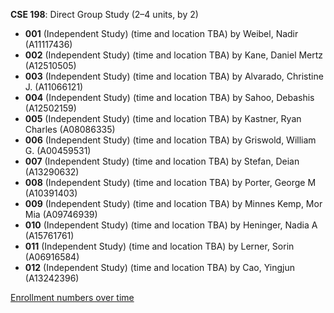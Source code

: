 **CSE 198**: Direct Group Study (2–4 units, by 2)

- **001** (Independent Study) (time and location TBA) by Weibel, Nadir (A11117436)
- **002** (Independent Study) (time and location TBA) by Kane, Daniel Mertz (A12510505)
- **003** (Independent Study) (time and location TBA) by Alvarado, Christine J. (A11066121)
- **004** (Independent Study) (time and location TBA) by Sahoo, Debashis (A12502159)
- **005** (Independent Study) (time and location TBA) by Kastner, Ryan Charles (A08086335)
- **006** (Independent Study) (time and location TBA) by Griswold, William G. (A00459531)
- **007** (Independent Study) (time and location TBA) by Stefan, Deian (A13290632)
- **008** (Independent Study) (time and location TBA) by Porter, George M (A10391403)
- **009** (Independent Study) (time and location TBA) by Minnes Kemp, Mor Mia (A09746939)
- **010** (Independent Study) (time and location TBA) by Heninger, Nadia A (A15761761)
- **011** (Independent Study) (time and location TBA) by Lerner, Sorin (A06916584)
- **012** (Independent Study) (time and location TBA) by Cao, Yingjun (A13242396)

[Enrollment numbers over time](./CSE198.tsv)
